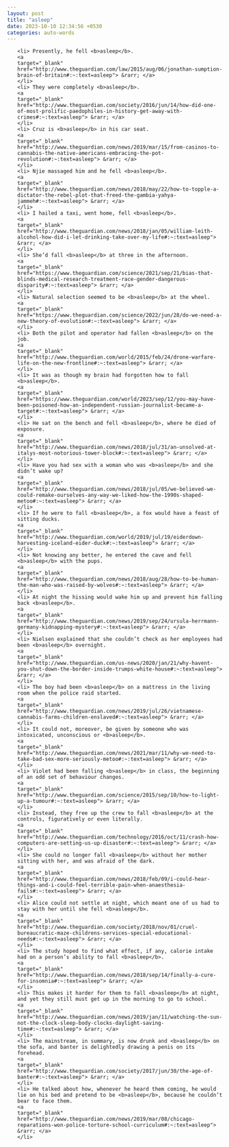 ```yaml
---
layout: post
title: "asleep"
date: 2023-10-10 12:34:56 +0530
categories: auto-words
---
```

<ol>

    <li> Presently, he fell <b>asleep</b>.
    <a 
    target="_blank" 
    href="http://www.theguardian.com/law/2015/aug/06/jonathan-sumption-brain-of-britain#:~:text=asleep"> &rarr; </a>
    </li>
    <li> They were completely <b>asleep</b>.
    <a 
    target="_blank" 
    href="http://www.theguardian.com/society/2016/jun/14/how-did-one-of-most-prolific-paedophiles-in-history-get-away-with-crimes#:~:text=asleep"> &rarr; </a>
    </li>
    <li> Cruz is <b>asleep</b> in his car seat.
    <a 
    target="_blank" 
    href="http://www.theguardian.com/news/2019/mar/15/from-casinos-to-cannabis-the-native-americans-embracing-the-pot-revolution#:~:text=asleep"> &rarr; </a>
    </li>
    <li> Njie massaged him and he fell <b>asleep</b>.
    <a 
    target="_blank" 
    href="http://www.theguardian.com/news/2018/may/22/how-to-topple-a-dictator-the-rebel-plot-that-freed-the-gambia-yahya-jammeh#:~:text=asleep"> &rarr; </a>
    </li>
    <li> I hailed a taxi, went home, fell <b>asleep</b>.
    <a 
    target="_blank" 
    href="http://www.theguardian.com/news/2018/jan/05/william-leith-alcohol-how-did-i-let-drinking-take-over-my-life#:~:text=asleep"> &rarr; </a>
    </li>
    <li> She’d fall <b>asleep</b> at three in the afternoon.
    <a 
    target="_blank" 
    href="https://www.theguardian.com/science/2021/sep/21/bias-that-blinds-medical-research-treatment-race-gender-dangerous-disparity#:~:text=asleep"> &rarr; </a>
    </li>
    <li> Natural selection seemed to be <b>asleep</b> at the wheel.
    <a 
    target="_blank" 
    href="https://www.theguardian.com/science/2022/jun/28/do-we-need-a-new-theory-of-evolution#:~:text=asleep"> &rarr; </a>
    </li>
    <li> Both the pilot and operator had fallen <b>asleep</b> on the job.
    <a 
    target="_blank" 
    href="http://www.theguardian.com/world/2015/feb/24/drone-warfare-life-on-the-new-frontline#:~:text=asleep"> &rarr; </a>
    </li>
    <li> It was as though my brain had forgotten how to fall <b>asleep</b>.
    <a 
    target="_blank" 
    href="https://www.theguardian.com/world/2023/sep/12/you-may-have-been-poisoned-how-an-independent-russian-journalist-became-a-target#:~:text=asleep"> &rarr; </a>
    </li>
    <li> He sat on the bench and fell <b>asleep</b>, where he died of exposure.
    <a 
    target="_blank" 
    href="http://www.theguardian.com/news/2018/jul/31/an-unsolved-at-italys-most-notorious-tower-block#:~:text=asleep"> &rarr; </a>
    </li>
    <li> Have you had sex with a woman who was <b>asleep</b> and she didn’t wake up?
    <a 
    target="_blank" 
    href="http://www.theguardian.com/news/2018/jul/05/we-believed-we-could-remake-ourselves-any-way-we-liked-how-the-1990s-shaped-metoo#:~:text=asleep"> &rarr; </a>
    </li>
    <li> If he were to fall <b>asleep</b>, a fox would have a feast of sitting ducks.
    <a 
    target="_blank" 
    href="http://www.theguardian.com/world/2019/jul/19/eiderdown-harvesting-iceland-eider-duck#:~:text=asleep"> &rarr; </a>
    </li>
    <li> Not knowing any better, he entered the cave and fell <b>asleep</b> with the pups.
    <a 
    target="_blank" 
    href="http://www.theguardian.com/news/2018/aug/28/how-to-be-human-the-man-who-was-raised-by-wolves#:~:text=asleep"> &rarr; </a>
    </li>
    <li> At night the hissing would wake him up and prevent him falling back <b>asleep</b>.
    <a 
    target="_blank" 
    href="http://www.theguardian.com/news/2019/sep/24/ursula-herrmann-germany-kidnapping-mystery#:~:text=asleep"> &rarr; </a>
    </li>
    <li> Nielsen explained that she couldn’t check as her employees had been <b>asleep</b> overnight.
    <a 
    target="_blank" 
    href="http://www.theguardian.com/us-news/2020/jan/21/why-havent-you-shut-down-the-border-inside-trumps-white-house#:~:text=asleep"> &rarr; </a>
    </li>
    <li> The boy had been <b>asleep</b> on a mattress in the living room when the police raid started.
    <a 
    target="_blank" 
    href="http://www.theguardian.com/news/2019/jul/26/vietnamese-cannabis-farms-children-enslaved#:~:text=asleep"> &rarr; </a>
    </li>
    <li> It could not, moreover, be given by someone who was intoxicated, unconscious or <b>asleep</b>.
    <a 
    target="_blank" 
    href="http://www.theguardian.com/news/2021/mar/11/why-we-need-to-take-bad-sex-more-seriously-metoo#:~:text=asleep"> &rarr; </a>
    </li>
    <li> Violet had been falling <b>asleep</b> in class, the beginning of an odd set of behaviour changes.
    <a 
    target="_blank" 
    href="http://www.theguardian.com/science/2015/sep/10/how-to-light-up-a-tumour#:~:text=asleep"> &rarr; </a>
    </li>
    <li> Instead, they free up the crew to fall <b>asleep</b> at the controls, figuratively or even literally.
    <a 
    target="_blank" 
    href="http://www.theguardian.com/technology/2016/oct/11/crash-how-computers-are-setting-us-up-disaster#:~:text=asleep"> &rarr; </a>
    </li>
    <li> She could no longer fall <b>asleep</b> without her mother sitting with her, and was afraid of the dark.
    <a 
    target="_blank" 
    href="http://www.theguardian.com/news/2018/feb/09/i-could-hear-things-and-i-could-feel-terrible-pain-when-anaesthesia-fails#:~:text=asleep"> &rarr; </a>
    </li>
    <li> Alice could not settle at night, which meant one of us had to stay with her until she fell <b>asleep</b>.
    <a 
    target="_blank" 
    href="http://www.theguardian.com/society/2018/nov/01/cruel-bureaucratic-maze-childrens-services-special-educational-needs#:~:text=asleep"> &rarr; </a>
    </li>
    <li> The study hoped to find what effect, if any, calorie intake had on a person’s ability to fall <b>asleep</b>.
    <a 
    target="_blank" 
    href="http://www.theguardian.com/news/2018/sep/14/finally-a-cure-for-insomnia#:~:text=asleep"> &rarr; </a>
    </li>
    <li> This makes it harder for them to fall <b>asleep</b> at night, and yet they still must get up in the morning to go to school.
    <a 
    target="_blank" 
    href="http://www.theguardian.com/news/2019/jan/11/watching-the-sun-not-the-clock-sleep-body-clocks-daylight-saving-time#:~:text=asleep"> &rarr; </a>
    </li>
    <li> The mainstream, in summary, is now drunk and <b>asleep</b> on the sofa, and banter is delightedly drawing a penis on its forehead.
    <a 
    target="_blank" 
    href="http://www.theguardian.com/society/2017/jun/30/the-age-of-banter#:~:text=asleep"> &rarr; </a>
    </li>
    <li> He talked about how, whenever he heard them coming, he would lie on his bed and pretend to be <b>asleep</b>, because he couldn’t bear to face them.
    <a 
    target="_blank" 
    href="http://www.theguardian.com/news/2019/mar/08/chicago-reparations-won-police-torture-school-curriculum#:~:text=asleep"> &rarr; </a>
    </li>